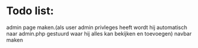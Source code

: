 # Todo list:
admin page maken.(als user admin privleges heeft wordt hij automatisch naar admin.php gestuurd waar hij alles kan bekijken en toevoegen)
navbar maken